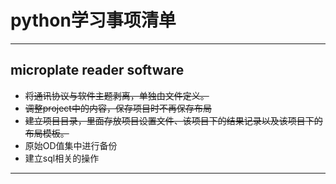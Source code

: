 # python学习事项清单
---
## microplate reader software
- ~~将通讯协议与软件主题剥离，单独由文件定义。~~
- ~~调整project中的内容，保存项目时不再保存布局~~
- ~~建立项目目录，里面存放项目设置文件、该项目下的结果记录以及该项目下的布局模板。~~
- 原始OD值集中进行备份
- 建立sql相关的操作

---

